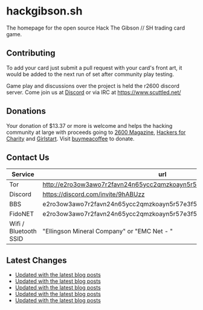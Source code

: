 # hackgibson.sh
The homepage for the open source Hack The Gibson // SH trading card game.


## Contributing

To add your card just submit a pull request with your card's front art, it would be added to the next run of set after community play testing.

Game play and discussions over the project is held the r2600 discord server. Come join us at [Discord](https://discord.com/invite/9hABUzz) or via IRC at https://www.scuttled.net/


## Donations

Your donation of $13.37 or more is welcome and helps the hacking community at large with proceeds going to [2600 Magazine](https://2600.com/), [Hackers for Charity](https://hackersforcharity.org) and [Girlstart](https://girlstart.org).  Visit [buymeacoffee](https://www.buymeacoffee.com/hackgibson.sh) to donate.


## Contact Us

Service | url
-|-
Tor | http://e2ro3ow3awo7r2favn24n65ycc2qmzkoayn5r57e3f56nvjwdcgg32ad.onion
Discord | https://discord.com/invite/9hABUzz
BBS | e2ro3ow3awo7r2favn24n65ycc2qmzkoayn5r57e3f56nvjwdcgg32ad.onion:23
FidoNET | e2ro3ow3awo7r2favn24n65ycc2qmzkoayn5r57e3f56nvjwdcgg32ad.onion:24554
Wifi / Bluetooth SSID | "Ellingson Mineral Company" or "EMC Net - <fidonet address>"

## Latest Changes
<!-- BLOG-POST-LIST:START -->
- [Updated with the latest blog posts](https://github.com/DFW2600/hackgibson.sh/commit/524744379a9a6ccd305a4d7f6109e17d49b3aa88)
- [Updated with the latest blog posts](https://github.com/DFW2600/hackgibson.sh/commit/c3d070ae5f2a9874f4f8b4a189c44a9010aaf72c)
- [Updated with the latest blog posts](https://github.com/DFW2600/hackgibson.sh/commit/edbc6f686eb50fbc9f3fc4b2c762ed6d6a7a61aa)
- [Updated with the latest blog posts](https://github.com/DFW2600/hackgibson.sh/commit/8295e178eb05b6f5e1551553e8a062c603d08433)
- [Updated with the latest blog posts](https://github.com/DFW2600/hackgibson.sh/commit/f1b64a324022f85d29b57e5332910f75090b5fef)
<!-- BLOG-POST-LIST:END -->
